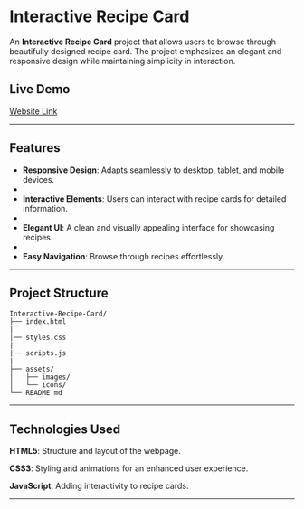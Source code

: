 # Interactive Recipe Card

An **Interactive Recipe Card** project that allows users to browse through beautifully designed recipe card. The project emphasizes an elegant and responsive design while maintaining simplicity in interaction.

## Live Demo

[Website Link](https://rajeshaligeti.github.io/Interactive-Recipe-Card/)

---

## Features

- **Responsive Design**: Adapts seamlessly to desktop, tablet, and mobile devices.
- 
- **Interactive Elements**: Users can interact with recipe cards for detailed information.
- 
- **Elegant UI**: A clean and visually appealing interface for showcasing recipes.
- 
- **Easy Navigation**: Browse through recipes effortlessly.

---

## Project Structure

```plaintext
Interactive-Recipe-Card/
├── index.html       
|
│── styles.css     
|
|── scripts.js
|     
├── assets/
│   ├── images/       
│   └── icons/          
└── README.md           
```
---

## Technologies Used
**HTML5**: Structure and layout of the webpage.

**CSS3**: Styling and animations for an enhanced user experience.

**JavaScript**: Adding interactivity to recipe cards.

---

